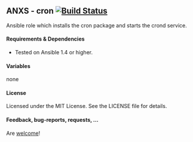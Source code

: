 ## ANXS - cron [![Build Status](https://travis-ci.org/ANXS/cron.png)](https://travis-ci.org/ANXS/cron)

Ansible role which installs the cron package and starts the crond service.


#### Requirements & Dependencies

- Tested on Ansible 1.4 or higher.


#### Variables

none


#### License

Licensed under the MIT License. See the LICENSE file for details.


#### Feedback, bug-reports, requests, ...

Are [welcome](https://github.com/ANXS/cron/issues)!
